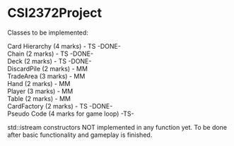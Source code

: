 # CSI2372Project

Classes to be implemented:

Card Hierarchy (4 marks) - TS -DONE-<br />
Chain (2 marks) - TS -DONE-<br />
Deck (2 marks) - TS -DONE-<br />
DiscardPile (2 marks) - MM <br />
TradeArea (3 marks) - MM <br />
Hand (2 marks) - MM <br />
Player (3 marks) - MM <br />
Table (2 marks) - MM <br />
CardFactory (2 marks) - TS -DONE-<br />
Pseudo Code (4 marks for game loop) -TS- <br />

std::istream constructors NOT implemented in any function yet. To be done after basic functionality and gameplay is
finished. <br />